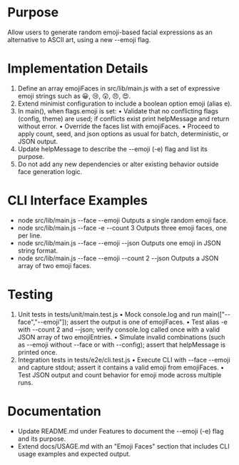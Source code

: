 # Purpose
Allow users to generate random emoji-based facial expressions as an alternative to ASCII art, using a new --emoji flag.

# Implementation Details
1. Define an array emojiFaces in src/lib/main.js with a set of expressive emoji strings such as 😀, 😢, 😲, 😠, 😍.
2. Extend minimist configuration to include a boolean option emoji (alias e).
3. In main(), when flags.emoji is set:
   • Validate that no conflicting flags (config, theme) are used; if conflicts exist print helpMessage and return without error.
   • Override the faces list with emojiFaces.
   • Proceed to apply count, seed, and json options as usual for batch, deterministic, or JSON output.
4. Update helpMessage to describe the --emoji (-e) flag and list its purpose.
5. Do not add any new dependencies or alter existing behavior outside face generation logic.

# CLI Interface Examples
- node src/lib/main.js --face --emoji
  Outputs a single random emoji face.
- node src/lib/main.js --face -e --count 3
  Outputs three emoji faces, one per line.
- node src/lib/main.js --face --emoji --json
  Outputs one emoji in JSON string format.
- node src/lib/main.js --face --emoji --count 2 --json
  Outputs a JSON array of two emoji faces.

# Testing
1. Unit tests in tests/unit/main.test.js
   • Mock console.log and run main(["--face","--emoji"]); assert the output is one of emojiFaces.
   • Test alias -e with --count 2 and --json; verify console.log called once with a valid JSON array of two emojiEntries.
   • Simulate invalid combinations (such as --emoji without --face or with --config); assert that helpMessage is printed once.
2. Integration tests in tests/e2e/cli.test.js
   • Execute CLI with --face --emoji and capture stdout; assert it contains a valid emoji from emojiFaces.
   • Test JSON output and count behavior for emoji mode across multiple runs.

# Documentation
- Update README.md under Features to document the --emoji (-e) flag and its purpose.
- Extend docs/USAGE.md with an "Emoji Faces" section that includes CLI usage examples and expected output.